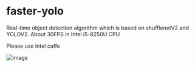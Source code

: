 # faster-yolo
Real-time object detection algorithm which is based on shufflenetV2 and YOLOV2.
About 30FPS in Intel i5-8250U CPU



Please use   Intel caffe

![image](https://github.com/ZHURENTAI/faster-yolo/blob/master/test.gif)
